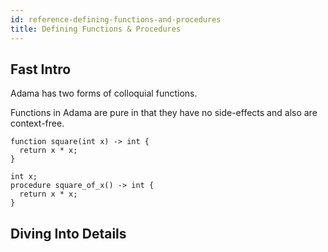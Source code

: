 ```yaml
---
id: reference-defining-functions-and-procedures
title: Defining Functions & Procedures
---
```


## Fast Intro

Adama has two forms of colloquial functions.


Functions in Adama are pure in that they have no side-effects and also are context-free.

```adama
function square(int x) -> int {
  return x * x;
}
```

```adama
int x;
procedure square_of_x() -> int {
  return x * x;
}
```

## Diving Into Details
